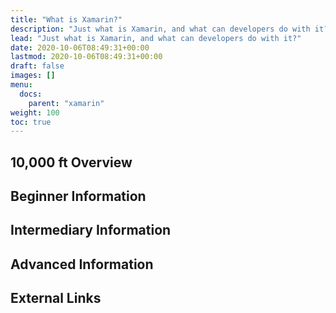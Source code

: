 ```yaml
---
title: "What is Xamarin?"
description: "Just what is Xamarin, and what can developers do with it?"
lead: "Just what is Xamarin, and what can developers do with it?"
date: 2020-10-06T08:49:31+00:00
lastmod: 2020-10-06T08:49:31+00:00
draft: false
images: []
menu:
  docs:
    parent: "xamarin"
weight: 100
toc: true
---
```


## 10,000 ft Overview

## Beginner Information

## Intermediary Information

## Advanced Information

## External Links
